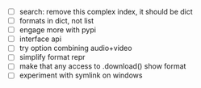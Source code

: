 * [ ] search: remove this complex index, it should be dict
* [ ] formats in dict, not list
* [ ] engage more with pypi
* [ ] interface api
* [ ] try option combining audio+video
* [ ] simplify format repr
* [ ] make that any access to .download() show format
* [ ] experiment with symlink on windows
